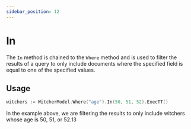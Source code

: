 ```yaml
---
sidebar_position: 12
---
```


# In

The `In` method is chained to the `Where` method and is used to filter the results of a query to only include documents where the specified field is equal to one of the specified values.

## Usage

```go
witchers := WitcherModel.Where("age").In(50, 51, 52).ExecTT()
```

In the example above, we are filtering the results to only include witchers whose age is 50, 51, or 52.13
